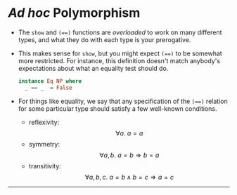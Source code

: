 # *Ad hoc* Polymorphism

* The `show` and `(==)` functions are *overloaded* to work on many different
  types, and what they do with each type is your prerogative.

* This makes sense for `show`, but you might expect `(==)` to be somewhat more
  restricted. For instance, this definition doesn't match anybody's
  expectations about what an equality test should do.

    ```haskell
    instance Eq NP where
      _ == _  = False
    ```

* For things like equality, we say that any specification of the `(==)`
  relation for some particular type should satisfy a few well-known conditions.
    * reflexivity: $$\forall a.\  a = a$$
    * symmetry: $$\forall a,b.\   a = b \Rightarrow b = a$$
    * transitivity: $$\forall a,b,c.\   a = b \wedge b = c \Rightarrow a = c$$

    
<!-- * reflexivity: `∀α. α == α` -->
<!-- * symmetry: `∀α,β. α == β ⇒ β == α` -->
<!-- * transitivity: `∀α,β,γ. α == β && β == γ ⇒ α == γ` -->


---


